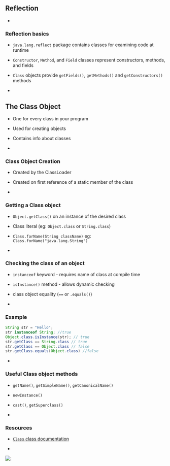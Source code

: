 ## Reflection

-
### Reflection basics

- `java.lang.reflect` package contains classes for examining code at runtime
- `Constructor`, `Method`, and `Field` classes represent constructors, methods, and fields
- `Class` objects provide `getFields()`, `getMethods()` and `getConstructors()` methods

-
## The Class Object

- One for every class in your program
- Used for creating objects
- Contains info about classes

-
### Class Object Creation

- Created by the ClassLoader
- Created on first reference of a static member of the class

-
### Getting a Class object

- `Object.getClass()` on an instance of the desired class
- Class literal (eg: `Object.class` or `String.class`)
- `Class.forName(String className)` eg: `Class.forName("java.lang.String")`


-
### Checking the class of an object

- `instanceof` keyword - requires name of class at compile time
- `isInstance()` method - allows dynamic checking
- class object equality (`==` or `.equals()`)

-
### Example

```Java
String str = "Hello";
str instanceof String; //true
Object.class.isInstance(str); // true
str.getClass == String.class // true
str.getClass == Object.class // false
str.getClass.equals(Object.class) //false
```


-
### Useful Class object methods

- `getName()`, `getSimpleName()`, `getCanonicalName()`
- `newInstance()`
- `cast()`, `getSuperclass()`


-
### Resources

- [`Class` class documentation](https://docs.oracle.com/javase/8/docs/api/java/lang/Class.html)

-

<img src="/tcuk-slides-light/img/bunnies/pairbunnies.jpg" >

